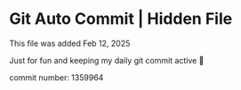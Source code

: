 # Git Auto Commit | Hidden File

This file was added Feb 12, 2025

Just for fun and keeping my daily git commit active 🤪

commit number: 1359964
